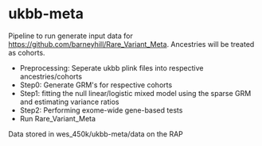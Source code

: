 # ukbb-meta

Pipeline to run generate input data for https://github.com/barneyhill/Rare_Variant_Meta. Ancestries will be treated as cohorts.
- Preprocessing: Seperate ukbb plink files into respective ancestries/cohorts
- Step0: Generate GRM's for respective cohorts
- Step1: fitting the null linear/logistic mixed model using the sparse GRM and estimating variance ratios
- Step2: Performing exome-wide gene-based tests
- Run Rare_Variant_Meta

Data stored in wes_450k/ukbb-meta/data on the RAP
